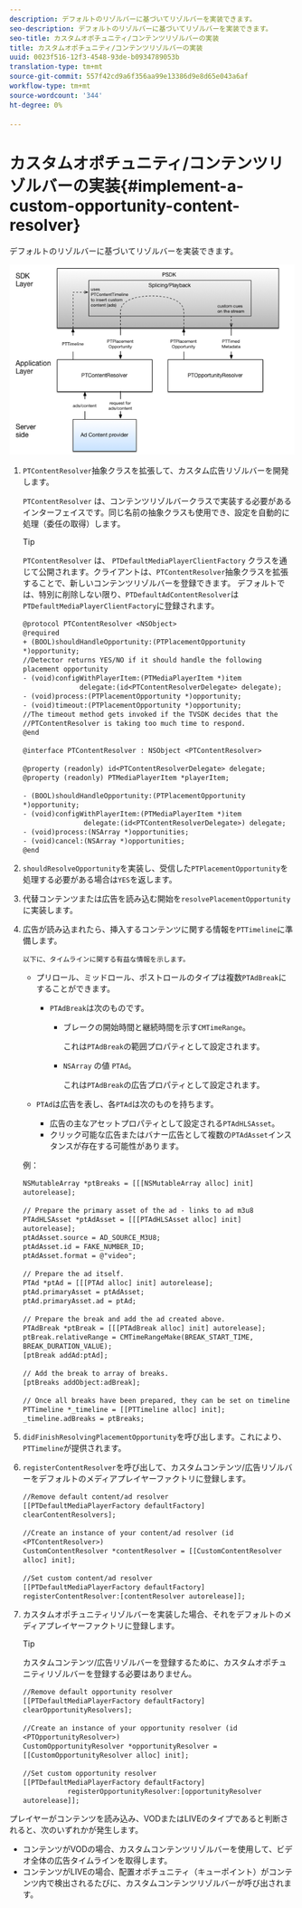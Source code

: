 ```yaml
---
description: デフォルトのリゾルバーに基づいてリゾルバーを実装できます。
seo-description: デフォルトのリゾルバーに基づいてリゾルバーを実装できます。
seo-title: カスタムオポチュニティ/コンテンツリゾルバーの実装
title: カスタムオポチュニティ/コンテンツリゾルバーの実装
uuid: 0023f516-12f3-4548-93de-b0934789053b
translation-type: tm+mt
source-git-commit: 557f42cd9a6f356aa99e13386d9e8d65e043a6af
workflow-type: tm+mt
source-wordcount: '344'
ht-degree: 0%

---
```



# カスタムオポチュニティ/コンテンツリゾルバーの実装{#implement-a-custom-opportunity-content-resolver}

デフォルトのリゾルバーに基づいてリゾルバーを実装できます。

<!--<a id="fig_CC41E2A66BDB4115821F33737B46A09B"></a>-->

![](assets/ios_psdk_content_resolver.png)

1. `PTContentResolver`抽象クラスを拡張して、カスタム広告リゾルバーを開発します。

   `PTContentResolver` は、コンテンツリゾルバークラスで実装する必要があるインターフェイスです。同じ名前の抽象クラスも使用でき、設定を自動的に処理（委任の取得）します。

   >[!TIP]
   >
   >`PTContentResolver` は、 `PTDefaultMediaPlayerClientFactory` クラスを通じて公開されます。クライアントは、`PTContentResolver`抽象クラスを拡張することで、新しいコンテンツリゾルバーを登録できます。 デフォルトでは、特別に削除しない限り、`PTDefaultAdContentResolver`は`PTDefaultMediaPlayerClientFactory`に登録されます。

   ```
   @protocol PTContentResolver <NSObject> 
   @required 
   + (BOOL)shouldHandleOpportunity:(PTPlacementOpportunity *)opportunity;  
   //Detector returns YES/NO if it should handle the following placement opportunity 
   - (void)configWithPlayerItem:(PTMediaPlayerItem *)item  
                 delegate:(id<PTContentResolverDelegate> delegate); 
   - (void)process:(PTPlacementOpportunity *)opportunity; 
   - (void)timeout:(PTPlacementOpportunity *)opportunity;  
   //The timeout method gets invoked if the TVSDK decides that the  
   //PTContentResolver is taking too much time to respond. 
   @end 
   
   @interface PTContentResolver : NSObject <PTContentResolver> 
   
   @property (readonly) id<PTContentResolverDelegate> delegate; 
   @property (readonly) PTMediaPlayerItem *playerItem; 
   
   - (BOOL)shouldHandleOpportunity:(PTPlacementOpportunity *)opportunity; 
   - (void)configWithPlayerItem:(PTMediaPlayerItem *)item  
                  delegate:(id<PTContentResolverDelegate>) delegate; 
   - (void)process:(NSArray *)opportunities; 
   - (void)cancel:(NSArray *)opportunities; 
   @end
   ```

1. `shouldResolveOpportunity`を実装し、受信した`PTPlacementOpportunity`を処理する必要がある場合は`YES`を返します。
1. 代替コンテンツまたは広告を読み込む開始を`resolvePlacementOpportunity`に実装します。
1. 広告が読み込まれたら、挿入するコンテンツに関する情報を`PTTimeline`に準備します。

       以下に、タイムラインに関する有益な情報を示します。
   
   * プリロール、ミッドロール、ポストロールのタイプは複数`PTAdBreak`にすることができます。

      * `PTAdBreak`は次のものです。

         * ブレークの開始時間と継続時間を示す`CMTimeRange`。

            これは`PTAdBreak`の範囲プロパティとして設定されます。

         * `NSArray` の値 `PTAd`。

            これは`PTAdBreak`の広告プロパティとして設定されます。
   * `PTAd`は広告を表し、各`PTAd`は次のものを持ちます。

      * 広告の主なアセットプロパティとして設定される`PTAdHLSAsset`。
      * クリック可能な広告またはバナー広告として複数の`PTAdAsset`インスタンスが存在する可能性があります。

   例：

   ```
   NSMutableArray *ptBreaks = [[[NSMutableArray alloc] init] autorelease]; 
   
   // Prepare the primary asset of the ad - links to ad m3u8 
   PTAdHLSAsset *ptAdAsset = [[[PTAdHLSAsset alloc] init] autorelease]; 
   ptAdAsset.source = AD_SOURCE_M3U8; 
   ptAdAsset.id = FAKE_NUMBER_ID; 
   ptAdAsset.format = @"video"; 
   
   // Prepare the ad itself. 
   PTAd *ptAd = [[[PTAd alloc] init] autorelease]; 
   ptAd.primaryAsset = ptAdAsset; 
   ptAd.primaryAsset.ad = ptAd; 
   
   // Prepare the break and add the ad created above. 
   PTAdBreak *ptBreak = [[[PTAdBreak alloc] init] autorelease]; 
   ptBreak.relativeRange = CMTimeRangeMake(BREAK_START_TIME, BREAK_DURATION_VALUE); 
   [ptBreak addAd:ptAd]; 
   
   // Add the break to array of breaks. 
   [ptBreaks addObject:adBreak]; 
   
   // Once all breaks have been prepared, they can be set on timeline 
   PTTimeline *_timeline = [[PTTimeline alloc] init]; 
   _timeline.adBreaks = ptBreaks;
   ```

1. `didFinishResolvingPlacementOpportunity`を呼び出します。これにより、`PTTimeline`が提供されます。
1. `registerContentResolver`を呼び出して、カスタムコンテンツ/広告リゾルバーをデフォルトのメディアプレイヤーファクトリに登録します。

   ```
   //Remove default content/ad resolver 
   [[PTDefaultMediaPlayerFactory defaultFactory] clearContentResolvers]; 
   
   //Create an instance of your content/ad resolver (id <PTContentResolver>) 
   CustomContentResolver *contentResolver = [[CustomContentResolver alloc] init]; 
   
   //Set custom content/ad resolver 
   [[PTDefaultMediaPlayerFactory defaultFactory] registerContentResolver:[contentResolver autorelease]];
   ```

1. カスタムオポチュニティリゾルバーを実装した場合、それをデフォルトのメディアプレイヤーファクトリに登録します。

   >[!TIP]
   >
   >カスタムコンテンツ/広告リゾルバーを登録するために、カスタムオポチュニティリゾルバーを登録する必要はありません。

   ```
   //Remove default opportunity resolver 
   [[PTDefaultMediaPlayerFactory defaultFactory] clearOpportunityResolvers]; 
   
   //Create an instance of your opportunity resolver (id <PTOpportunityResolver>) 
   CustomOpportunityResolver *opportunityResolver = [[CustomOpportunityResolver alloc] init]; 
   
   //Set custom opportunity resolver 
   [[PTDefaultMediaPlayerFactory defaultFactory]  
              registerOpportunityResolver:[opportunityResolver autorelease]];
   ```

プレイヤーがコンテンツを読み込み、VODまたはLIVEのタイプであると判断されると、次のいずれかが発生します。

* コンテンツがVODの場合、カスタムコンテンツリゾルバーを使用して、ビデオ全体の広告タイムラインを取得します。
* コンテンツがLIVEの場合、配置オポチュニティ（キューポイント）がコンテンツ内で検出されるたびに、カスタムコンテンツリゾルバーが呼び出されます。